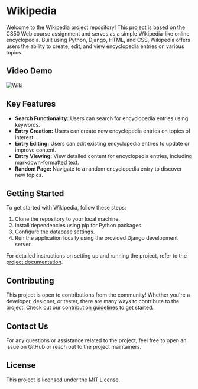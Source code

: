 # Wikipedia

Welcome to the Wikipedia project repository! This project is based on the CS50 Web course assignment and serves as a simple Wikipedia-like online encyclopedia. Built using Python, Django, HTML, and CSS, Wikipedia offers users the ability to create, edit, and view encyclopedia entries on various topics.

## Video Demo

[![Wiki](http://img.youtube.com/vi/BadFsdk4TBY/0.jpg)](http://www.youtube.com/watch?v=BadFsdk4TBY)

## Key Features

- **Search Functionality:** Users can search for encyclopedia entries using keywords.
- **Entry Creation:** Users can create new encyclopedia entries on topics of interest.
- **Entry Editing:** Users can edit existing encyclopedia entries to update or improve content.
- **Entry Viewing:** View detailed content for encyclopedia entries, including markdown-formatted text.
- **Random Page:** Navigate to a random encyclopedia entry to discover new topics.

## Getting Started

To get started with Wikipedia, follow these steps:

1. Clone the repository to your local machine.
2. Install dependencies using pip for Python packages.
3. Configure the database settings.
4. Run the application locally using the provided Django development server.

For detailed instructions on setting up and running the project, refer to the [project documentation](link_to_documentation).


## Contributing

This project is open to contributions from the community! Whether you're a developer, designer, or tester, there are many ways to contribute to the project. Check out our [contribution guidelines](link_to_contribution_guidelines) to get started.

## Contact Us

For any questions or assistance related to the project, feel free to open an issue on GitHub or reach out to the project maintainers.

## License

This project is licensed under the [MIT License](https://opensource.org/licenses/MIT).
